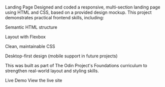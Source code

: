 Landing Page
Designed and coded a responsive, multi-section landing page using HTML and CSS, based on a provided design mockup. This project demonstrates practical frontend skills, including:

Semantic HTML structure

Layout with Flexbox

Clean, maintainable CSS

Desktop-first design (mobile support in future projects)

This was built as part of The Odin Project's Foundations curriculum to strengthen real-world layout and styling skills.

Live Demo
View the live site

